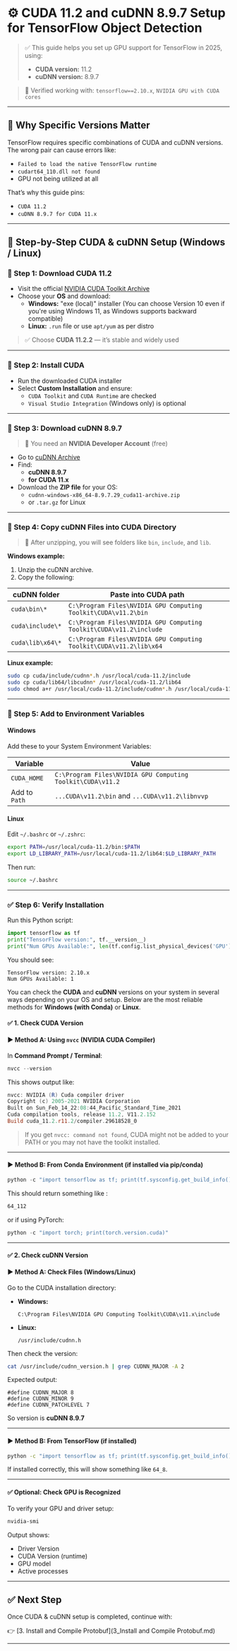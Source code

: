
# ⚙️ CUDA 11.2 and cuDNN 8.9.7 Setup for TensorFlow Object Detection

> ✅ This guide helps you set up GPU support for TensorFlow in 2025, using:
> - **CUDA version:** 11.2
> - **cuDNN version:** 8.9.7

> 📌 Verified working with: `tensorflow==2.10.x`, `NVIDIA GPU with CUDA cores`

---

## 🚨 Why Specific Versions Matter

TensorFlow requires specific combinations of CUDA and cuDNN versions. The wrong pair can cause errors like:
- `Failed to load the native TensorFlow runtime`
- `cudart64_110.dll not found`
- GPU not being utilized at all

That’s why this guide pins:
- `CUDA 11.2`
- `cuDNN 8.9.7 for CUDA 11.x`

---

## 🧩 Step-by-Step CUDA & cuDNN Setup (Windows / Linux)

### 🔽 Step 1: Download CUDA 11.2

- Visit the official [NVIDIA CUDA Toolkit Archive](https://developer.nvidia.com/cuda-11.2.2-download-archive)
- Choose your **OS** and download:
  - **Windows:** "exe (local)" installer (You can choose Version 10 even if you're using Windows 11, as Windows supports backward compatible)
  - **Linux:** `.run` file or use `apt/yum` as per distro

> ✅ Choose **CUDA 11.2.2** — it’s stable and widely used

---

### 💽 Step 2: Install CUDA

- Run the downloaded CUDA installer
- Select **Custom Installation** and ensure:
  - `CUDA Toolkit` and `CUDA Runtime` are checked
  - `Visual Studio Integration` (Windows only) is optional

---

### 🔽 Step 3: Download cuDNN 8.9.7

> 📌 You need an **NVIDIA Developer Account** (free)

- Go to [cuDNN Archive](https://developer.nvidia.com/rdp/cudnn-archive)
- Find:
  - **cuDNN 8.9.7**
  - **for CUDA 11.x**
- Download the **ZIP file** for your OS:
  - `cudnn-windows-x86_64-8.9.7.29_cuda11-archive.zip`
  - or `.tar.gz` for Linux

---

### 📁 Step 4: Copy cuDNN Files into CUDA Directory

> 🧠 After unzipping, you will see folders like `bin`, `include`, and `lib`.

**Windows example:**

1. Unzip the cuDNN archive.
2. Copy the following:

| cuDNN folder         | Paste into CUDA path                      |
|----------------------|-------------------------------------------|
| `cuda\bin\*`         | `C:\Program Files\NVIDIA GPU Computing Toolkit\CUDA\v11.2\bin` |
| `cuda\include\*`     | `C:\Program Files\NVIDIA GPU Computing Toolkit\CUDA\v11.2\include` |
| `cuda\lib\x64\*`     | `C:\Program Files\NVIDIA GPU Computing Toolkit\CUDA\v11.2\lib\x64` |

**Linux example:**

```bash
sudo cp cuda/include/cudnn*.h /usr/local/cuda-11.2/include
sudo cp cuda/lib64/libcudnn* /usr/local/cuda-11.2/lib64
sudo chmod a+r /usr/local/cuda-11.2/include/cudnn*.h /usr/local/cuda-11.2/lib64/libcudnn*
```

---

### 🔁 Step 5: Add to Environment Variables

#### Windows

Add these to your System Environment Variables:

|Variable|Value|
|---|---|
|`CUDA_HOME`|`C:\Program Files\NVIDIA GPU Computing Toolkit\CUDA\v11.2`|
|Add to `Path`|`...CUDA\v11.2\bin` and `...CUDA\v11.2\libnvvp`|

#### Linux

Edit `~/.bashrc` or `~/.zshrc`:

```bash
export PATH=/usr/local/cuda-11.2/bin:$PATH
export LD_LIBRARY_PATH=/usr/local/cuda-11.2/lib64:$LD_LIBRARY_PATH
```

Then run:

```bash
source ~/.bashrc
```

---

### ✅ Step 6: Verify Installation

Run this Python script:

```python
import tensorflow as tf
print("TensorFlow version:", tf.__version__)
print("Num GPUs Available:", len(tf.config.list_physical_devices('GPU')))
```

You should see:

```
TensorFlow version: 2.10.x
Num GPUs Available: 1
```


You can check the **CUDA** and **cuDNN** versions on your system in several ways depending on your OS and setup. Below are the most reliable methods for **Windows (with Conda)** or **Linux**.

#### ✅ 1. **Check CUDA Version**

#### ▶️ **Method A: Using `nvcc` (NVIDIA CUDA Compiler)**

In **Command Prompt / Terminal**:

```powershell
nvcc --version
```

This shows output like:

```powershell
nvcc: NVIDIA (R) Cuda compiler driver
Copyright (c) 2005-2021 NVIDIA Corporation
Built on Sun_Feb_14_22:08:44_Pacific_Standard_Time_2021
Cuda compilation tools, release 11.2, V11.2.152
Build cuda_11.2.r11.2/compiler.29618528_0
```

> If you get `nvcc: command not found`, CUDA might not be added to your PATH or you may not have the toolkit installed.

---

#### ▶️ **Method B: From Conda Environment (if installed via pip/conda)**

```powershell
python -c "import tensorflow as tf; print(tf.sysconfig.get_build_info()['cuda_version'])"
```

This should return something like :

```powershell
64_112
```

or if using PyTorch:

```powershell
python -c "import torch; print(torch.version.cuda)"
```

---

#### ✅ 2. **Check cuDNN Version**

#### ▶️ **Method A: Check Files (Windows/Linux)**

Go to the CUDA installation directory:

- **Windows:**
    
    ```
    C:\Program Files\NVIDIA GPU Computing Toolkit\CUDA\v11.x\include
    ```
    
- **Linux:**
    
    ```
    /usr/include/cudnn.h
    ```

Then check the version:

```bash
cat /usr/include/cudnn_version.h | grep CUDNN_MAJOR -A 2
```

Expected output:

```
#define CUDNN_MAJOR 8
#define CUDNN_MINOR 9
#define CUDNN_PATCHLEVEL 7
```

So version is **cuDNN 8.9.7**

---

#### ▶️ **Method B: From TensorFlow (if installed)**

```bash
python -c "import tensorflow as tf; print(tf.sysconfig.get_build_info()['cudnn_version'])"
```

If installed correctly, this will show something like `64_8`.

---

#### ✅ Optional: Check GPU is Recognized

To verify your GPU and driver setup:

```bash
nvidia-smi
```

Output shows:

- Driver Version
- CUDA Version (runtime)
- GPU model
- Active processes

---

## ✅ Next Step

Once CUDA & cuDNN setup is completed, continue with:

👉 [3. Install and Compile Protobuf](3_Install and Compile Protobuf.md)

---
